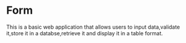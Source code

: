 # Form
This is a basic web application that allows users to input data,validate it,store it in a databse,retrieve it and display it in a table format.
